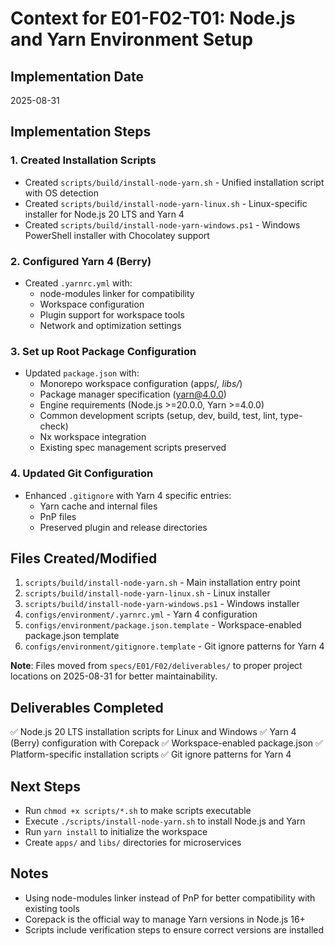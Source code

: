 # Context for E01-F02-T01: Node.js and Yarn Environment Setup

## Implementation Date

2025-08-31

## Implementation Steps

### 1. Created Installation Scripts

- Created `scripts/build/install-node-yarn.sh` - Unified installation script with OS detection
- Created `scripts/build/install-node-yarn-linux.sh` - Linux-specific installer for Node.js 20 LTS and Yarn 4
- Created `scripts/build/install-node-yarn-windows.ps1` - Windows PowerShell installer with Chocolatey support

### 2. Configured Yarn 4 (Berry)

- Created `.yarnrc.yml` with:
  - node-modules linker for compatibility
  - Workspace configuration
  - Plugin support for workspace tools
  - Network and optimization settings

### 3. Set up Root Package Configuration

- Updated `package.json` with:
  - Monorepo workspace configuration (apps/_, libs/_)
  - Package manager specification (yarn@4.0.0)
  - Engine requirements (Node.js >=20.0.0, Yarn >=4.0.0)
  - Common development scripts (setup, dev, build, test, lint, type-check)
  - Nx workspace integration
  - Existing spec management scripts preserved

### 4. Updated Git Configuration

- Enhanced `.gitignore` with Yarn 4 specific entries:
  - Yarn cache and internal files
  - PnP files
  - Preserved plugin and release directories

## Files Created/Modified

1. `scripts/build/install-node-yarn.sh` - Main installation entry point
2. `scripts/build/install-node-yarn-linux.sh` - Linux installer
3. `scripts/build/install-node-yarn-windows.ps1` - Windows installer
4. `configs/environment/.yarnrc.yml` - Yarn 4 configuration
5. `configs/environment/package.json.template` - Workspace-enabled package.json template
6. `configs/environment/gitignore.template` - Git ignore patterns for Yarn 4

**Note**: Files moved from `specs/E01/F02/deliverables/` to proper project locations on 2025-08-31 for better maintainability.

## Deliverables Completed

✅ Node.js 20 LTS installation scripts for Linux and Windows
✅ Yarn 4 (Berry) configuration with Corepack
✅ Workspace-enabled package.json
✅ Platform-specific installation scripts
✅ Git ignore patterns for Yarn 4

## Next Steps

- Run `chmod +x scripts/*.sh` to make scripts executable
- Execute `./scripts/install-node-yarn.sh` to install Node.js and Yarn
- Run `yarn install` to initialize the workspace
- Create `apps/` and `libs/` directories for microservices

## Notes

- Using node-modules linker instead of PnP for better compatibility with existing tools
- Corepack is the official way to manage Yarn versions in Node.js 16+
- Scripts include verification steps to ensure correct versions are installed
